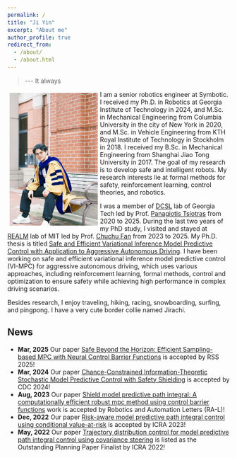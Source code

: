 ```yaml
---
permalink: /
title: "Ji Yin"
excerpt: "About me"
author_profile: true
redirect_from: 
  - /about/
  - /about.html
---
```


> --- It always

<p>
  <img src="https://github.com/yinji921/Ji-Yin/blob/main/files/Ji%20Yin%20phd%20photo1.jpg?raw=true" alt="Photo" style="width: 200px;" hspace="5" vspace="5" align="left"/> 
  I am a senior robotics engineer at Symbotic. I received my Ph.D. in Robotics at Georgia Institute of Technology in 2024, and M.Sc. in Mechanical Engineering from Columbia University in the city of New York in 2020, and M.Sc. in Vehicle Engineering from KTH Royal Institute of Technology in Stockholm in 2018. 
I received my B.Sc. in Mechanical Engineering from Shanghai Jiao Tong University in 2017. The goal of my research is to develop safe and intelligent robots. My research interests lie at formal methods for safety, reinforcement learning, control theories, and robotics.
</p>

I was a member of [DCSL](https://dcsl.gatech.edu/) lab of Georgia Tech led by Prof. [Panagiotis Tsiotras](https://www.tsiotras.com/) from 2020 to 2025. 
During the last two years of my PhD study, I visited and stayed at [REALM](http://realm.mit.edu/) lab of MIT led by Prof. [Chuchu Fan](https://chuchu.mit.edu/) from 2023 to 2025. 
My Ph.D. thesis is titled [Safe and Efficient Variational Inference Model Predictive Control with Application to Aggressive Autonomous Driving](https://hdl.handle.net/1853/77825). I have been working on safe and efficient variational inference model predictive control (VI-MPC) for aggressive autonomous driving, which uses various approaches, including reinforcement learning, formal methods, control and optimization to ensure safety while achieving high performance in complex driving scenarios.

Besides research, I enjoy traveling, hiking, racing, snowboarding, surfing, and pingpong. I have a very cute border collie named Jirachi.

## News

- **Mar, 2025** Our paper [Safe Beyond the Horizon: Efficient Sampling-based MPC with Neural Control Barrier Functions](https://arxiv.org/pdf/2502.15006v1) is accepted by RSS 2025!
- **Mar, 2024** Our paper [Chance-Constrained Information-Theoretic Stochastic Model Predictive Control with Safety Shielding](https://arxiv.org/pdf/2408.00494) is accepted by CDC 2024!
- **Aug, 2023** Our paper [Shield model predictive path integral: A computationally efficient robust mpc method using control barrier functions](https://ieeexplore.ieee.org/document/10250917) work is accepted by Robotics and Automation Letters (RA-L)! 
- **Dec, 2022** Our paper [Risk-aware model predictive path integral control using conditional value-at-risk](https://ieeexplore.ieee.org/abstract/document/10161100) is accepted by ICRA 2023!
- **May, 2022** Our paper [Trajectory distribution control for model predictive path integral control using covariance steering](https://ieeexplore.ieee.org/abstract/document/9811615) is listed as the Outstanding Planning Paper Finalist by ICRA 2022!

